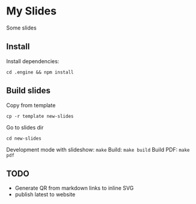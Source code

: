 # My Slides

Some slides

## Install

Install dependencies:

    cd .engine && npm install


## Build slides

Copy from template

    cp -r template new-slides

Go to slides dir

    cd new-slides


Development mode with slideshow: `make`
Build: `make build`
Build PDF: `make pdf`


## TODO

* Generate QR from markdown links to inline SVG
* publish latest to website


